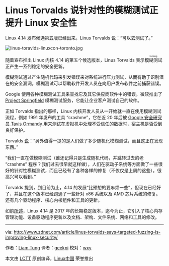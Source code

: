 Linus Torvalds 说针对性的模糊测试正提升 Linux 安全性
============================================================

Linux 4.14 发布候选第五版已经出来。Linus Torvalds 说：“可以去测试了。”

![linus-toravlds-linuxcon-toronto.jpg](http://zdnet4.cbsistatic.com/hub/i/r/2016/09/13/02537e55-6620-4c3b-aa09-c9c068f3823b/resize/770xauto/b866caa8695edbec68f67da0e9a411e9/linus-toravlds-linuxcon-toronto.jpg) 

随着宣布推出 Linux 内核 4.14 的第五个候选版本，Linus Torvalds 表示<ruby>模糊测试<rt>fuzzing</rt></ruby>正产生一系列稳定的安全更新。

模糊测试通过产生随机代码来引发错误来对系统进行压力测试，从而有助于识别潜在的安全漏洞。模糊测试可以帮助软件开发人员在向用户发布软件之前捕获错误。

Google 使用各种模糊测试工具来查找它及其它供应商软件中的错误。微软推出了 [Project Springfield][1] 模糊测试服务，它能让企业客户测试自己的软件。

正如 Torvalds 指出的那样，Linux 内核开发人员从一开始就一直在使用模糊测试流程，例如 1991 年发布的工具 “crashme”，它在近 20 年后被 [Google 安全研究员 Tavis Ormandy ][2] 用来测试在虚拟机中处理不受信任的数据时，宿主机是否受到良好保护。

Torvalds [说][3]：“另外值得一提的是人们做了多少随机化模糊测试，而且这正在发现东西。”

“我们一直在做模糊测试（谁还记得只是生成随机代码，并跳转过去的老 “crashme” 程序？我们过去很早就这样做），人们在驱动子系统等方面做了一些很好的针对性模糊测试，而且已经有了各种各样的修复（不仅仅是上周的这些）。很高兴可以看到。”

Torvalds 提到，到目前为止，4.14 的发展“比预想的要麻烦一些”，但现在已经好了，并且在这个版本已经跑通了一些针对 x86 系统以及 AMD 芯片系统的修复。还有几个驱动程序、核心内核组件和工具的更新。

如前[所述][4]，Linux 4.14 是 2017 年的长期稳定版本，迄今为止，它引入了核心内存管理功能、设备驱动程序更新以及文档、架构、文件系统、网络和工具的修改。

--------------------------------------------------------------------------------

via: http://www.zdnet.com/article/linus-torvalds-says-targeted-fuzzing-is-improving-linux-security/

作者：[Liam Tung][a]
译者：[geekpi](https://github.com/geekpi)
校对：[wxy](https://github.com/wxy)

本文由 [LCTT](https://github.com/LCTT/TranslateProject) 原创编译，[Linux中国](https://linux.cn/) 荣誉推出

[a]:http://www.zdnet.com/meet-the-team/eu/liam-tung/
[1]:http://www.zdnet.com/article/microsoft-seeks-testers-for-project-springfield-bug-detection-service/
[2]:http://taviso.decsystem.org/virtsec.pdf
[3]:http://lkml.iu.edu/hypermail/linux/kernel/1710.1/06454.html
[4]:http://www.zdnet.com/article/first-linux-4-14-release-adds-very-core-features-arrives-in-time-for-kernels-26th-birthday/
[5]:http://www.zdnet.com/meet-the-team/eu/liam-tung/
[6]:http://www.zdnet.com/meet-the-team/eu/liam-tung/
[7]:http://www.zdnet.com/topic/security/
